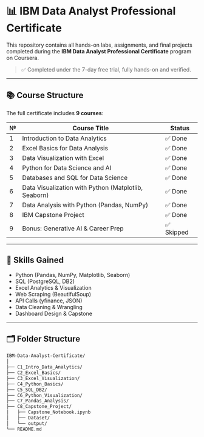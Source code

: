 # 📊 IBM Data Analyst Professional Certificate

This repository contains all hands-on labs, assignments, and final projects completed during the **IBM Data Analyst Professional Certificate** program on Coursera.

> ✅ Completed under the 7-day free trial, fully hands-on and verified.

---

## 📚 Course Structure

The full certificate includes **9 courses**:

| № | Course Title                                            | Status     |
|---|----------------------------------------------------------|------------|
| 1 | Introduction to Data Analytics                           | ✅ Done     |
| 2 | Excel Basics for Data Analysis                           | ✅ Done     |
| 3 | Data Visualization with Excel                            | ✅ Done     |
| 4 | Python for Data Science and AI                           | ✅ Done     |
| 5 | Databases and SQL for Data Science                       | ✅ Done     |
| 6 | Data Visualization with Python (Matplotlib, Seaborn)     | ✅ Done     |
| 7 | Data Analysis with Python (Pandas, NumPy)                | ✅ Done     |
| 8 | IBM Capstone Project                                     | ✅ Done     |
| 9 | Bonus: Generative AI & Career Prep                       | ✅ Skipped  |

---

## 🧠 Skills Gained

- Python (Pandas, NumPy, Matplotlib, Seaborn)
- SQL (PostgreSQL, DB2)
- Excel Analytics & Visualization
- Web Scraping (BeautifulSoup)
- API Calls (yfinance, JSON)
- Data Cleaning & Wrangling
- Dashboard Design & Capstone

---

## 🗂️ Folder Structure

```bash
IBM-Data-Analyst-Certificate/
│
├── C1_Intro_Data_Analytics/
├── C2_Excel_Basics/
├── C3_Excel_Visualization/
├── C4_Python_Basics/
├── C5_SQL_DB2/
├── C6_Python_Visualization/
├── C7_Pandas_Analysis/
├── C8_Capstone_Project/
│   ├── Capstone_Notebook.ipynb
│   ├── Dataset/
│   └── output/
└── README.md